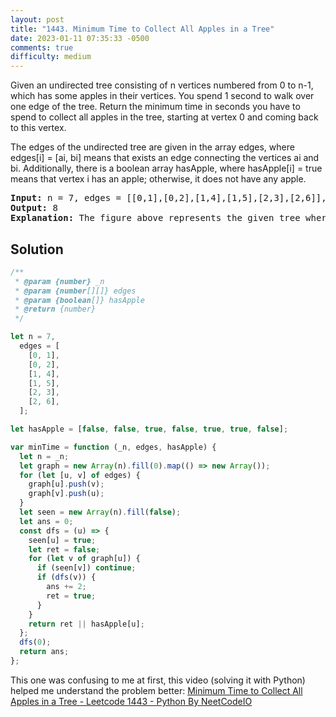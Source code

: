 ```yaml
---
layout: post
title: "1443. Minimum Time to Collect All Apples in a Tree"
date: 2023-01-11 07:35:33 -0500
comments: true
difficulty: medium
---
```


Given an undirected tree consisting of n vertices numbered from 0 to n-1, which has some apples in their vertices. You spend 1 second to walk over one edge of the tree. Return the minimum time in seconds you have to spend to collect all apples in the tree, starting at vertex 0 and coming back to this vertex.

The edges of the undirected tree are given in the array edges, where edges[i] = [ai, bi] means that exists an edge connecting the vertices ai and bi. Additionally, there is a boolean array hasApple, where hasApple[i] = true means that vertex i has an apple; otherwise, it does not have any apple.

<pre><strong>Input:</strong> n = 7, edges = [[0,1],[0,2],[1,4],[1,5],[2,3],[2,6]], hasApple = [false,false,true,false,true,true,false]
<strong>Output:</strong> 8 
<strong>Explanation:</strong> The figure above represents the given tree where red vertices have an apple. One optimal path to collect all apples is shown by the green arrows.  
</pre>

## Solution

```javascript
/**
 * @param {number} _n
 * @param {number[][]} edges
 * @param {boolean[]} hasApple
 * @return {number}
 */

let n = 7,
  edges = [
    [0, 1],
    [0, 2],
    [1, 4],
    [1, 5],
    [2, 3],
    [2, 6],
  ];

let hasApple = [false, false, true, false, true, true, false];

var minTime = function (_n, edges, hasApple) {
  let n = _n;
  let graph = new Array(n).fill(0).map(() => new Array());
  for (let [u, v] of edges) {
    graph[u].push(v);
    graph[v].push(u);
  }
  let seen = new Array(n).fill(false);
  let ans = 0;
  const dfs = (u) => {
    seen[u] = true;
    let ret = false;
    for (let v of graph[u]) {
      if (seen[v]) continue;
      if (dfs(v)) {
        ans += 2;
        ret = true;
      }
    }
    return ret || hasApple[u];
  };
  dfs(0);
  return ans;
};
```

This one was confusing to me at first, this video (solving it with Python) helped me understand the problem better: [Minimum Time to Collect All Apples in a Tree - Leetcode 1443 - Python By NeetCodeIO](https://www.youtube.com/watch?v=Xdt5Z583auM)
